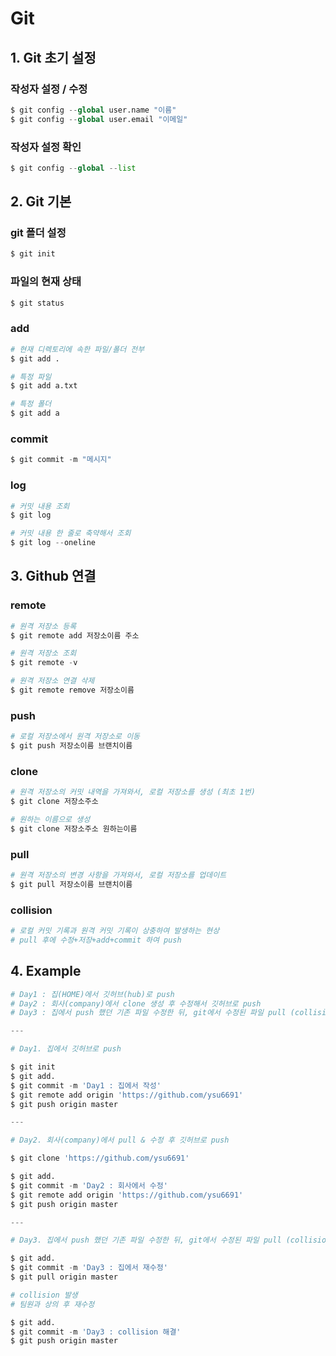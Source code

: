 # Git
## 1. Git 초기 설정
### 작성자 설정 / 수정
```python
$ git config --global user.name "이름"
$ git config --global user.email "이메일"
```

### 작성자 설정 확인
```python
$ git config --global --list
```



## 2. Git 기본
### git 폴더 설정
```python
$ git init
```

### 파일의 현재 상태
```python
$ git status
```

### add
```python
# 현재 디렉토리에 속한 파일/폴더 전부
$ git add .

# 특정 파일
$ git add a.txt

# 특정 폴더
$ git add a 
```

### commit
```python
$ git commit -m "메시지"
```

### log
```python
# 커밋 내용 조회
$ git log

# 커밋 내용 한 줄로 축약해서 조회
$ git log --oneline
```



## 3. Github 연결
### remote
```python
# 원격 저장소 등록
$ git remote add 저장소이름 주소

# 원격 저장소 조회
$ git remote -v

# 원격 저장소 연결 삭제
$ git remote remove 저장소이름
```

### push
```python
# 로컬 저장소에서 원격 저장소로 이동
$ git push 저장소이름 브랜치이름
```

### clone
```python
# 원격 저장소의 커밋 내역을 가져와서, 로컬 저장소를 생성 (최초 1번)
$ git clone 저장소주소

# 원하는 이름으로 생성
$ git clone 저장소주소 원하는이름
```

### pull
```python
# 원격 저장소의 변경 사항을 가져와서, 로컬 저장소를 업데이트
$ git pull 저장소이름 브랜치이름
```

### collision
``` python
# 로컬 커밋 기록과 원격 커밋 기록이 상충하여 발생하는 현상
# pull 후에 수정+저장+add+commit 하여 push
```

## 4. Example
``` python
# Day1 : 집(HOME)에서 깃허브(hub)로 push
# Day2 : 회사(company)에서 clone 생성 후 수정해서 깃허브로 push
# Day3 : 집에서 push 했던 기존 파일 수정한 뒤, git에서 수정된 파일 pull (collision) -> 해결 후 깃허브로 push

---

# Day1. 집에서 깃허브로 push

$ git init
$ git add.
$ git commit -m 'Day1 : 집에서 작성'
$ git remote add origin 'https://github.com/ysu6691'
$ git push origin master

---

# Day2. 회사(company)에서 pull & 수정 후 깃허브로 push

$ git clone 'https://github.com/ysu6691'

$ git add.
$ git commit -m 'Day2 : 회사에서 수정'
$ git remote add origin 'https://github.com/ysu6691'
$ git push origin master

---

# Day3. 집에서 push 했던 기존 파일 수정한 뒤, git에서 수정된 파일 pull (collision) -> 해결 후 깃허브로 push

$ git add.
$ git commit -m 'Day3 : 집에서 재수정'
$ git pull origin master

# collision 발생
# 팀원과 상의 후 재수정

$ git add.
$ git commit -m 'Day3 : collision 해결'
$ git push origin master
```
